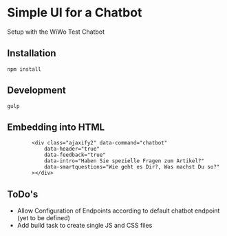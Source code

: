 # Simple UI for a Chatbot

Setup with the WiWo Test Chatbot

## Installation

    npm install

## Development

    gulp
    
    
## Embedding into HTML

			<div class="ajaxify2" data-command="chatbot" 
				data-header="true"
				data-feedback="true"
				data-intro="Haben Sie spezielle Fragen zum Artikel?"
				data-smartquestions="Wie geht es Dir?, Was machst Du so?"
			></div>
    
## ToDo's

- Allow Configuration of Endpoints according to default chatbot endpoint (yet to be defined)
- Add build task to create single JS and CSS files
